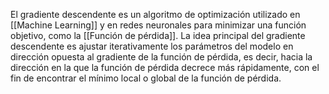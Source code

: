 El gradiente descendente es un algoritmo de optimización utilizado en [[Machine Learning]] y en redes neuronales para minimizar una función objetivo, como la [[Función de pérdida]]. La idea principal del gradiente descendente es ajustar iterativamente los parámetros del modelo en dirección opuesta al gradiente de la función de pérdida, es decir, hacia la dirección en la que la función de pérdida decrece más rápidamente, con el fin de encontrar el mínimo local o global de la función de pérdida.